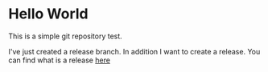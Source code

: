 Hello World
===================

This is a simple git repository test.

I've just created a release branch. In addition I want to create a release.
You can find what is a release [here](https://help.github.com/articles/creating-releases/)

